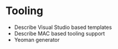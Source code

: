 # Tooling

* Describe Visual Studio based templates 
* Describe MAC based tooling support 
* Yeoman generator 